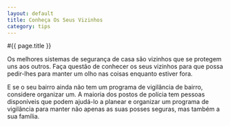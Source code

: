 ```yaml
---
layout: default
title: Conheça Os Seus Vizinhos
category: tips
---
```


#{{ page.title }}

Os melhores sistemas de segurança de casa são vizinhos que se protegem uns aos outros. Faça questão de conhecer os seus vizinhos para que possa pedir-lhes para manter um olho nas coisas enquanto estiver fora.

E se o seu bairro ainda não tem um programa de vigilância de bairro, considere organizar um. A maioria dos postos de polícia tem pessoas disponíveis que podem ajudá-lo a planear e organizar um programa de vigilância para manter não apenas as suas posses seguras, mas também a sua família.
